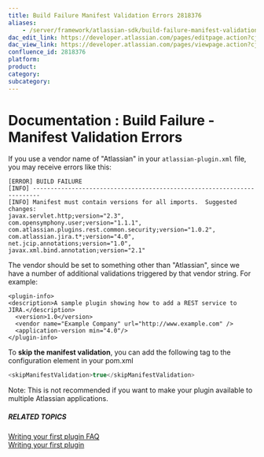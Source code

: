 ```yaml
---
title: Build Failure Manifest Validation Errors 2818376
aliases:
    - /server/framework/atlassian-sdk/build-failure-manifest-validation-errors-2818376.html
dac_edit_link: https://developer.atlassian.com/pages/editpage.action?cjm=wozere&pageId=2818376
dac_view_link: https://developer.atlassian.com/pages/viewpage.action?cjm=wozere&pageId=2818376
confluence_id: 2818376
platform:
product:
category:
subcategory:
---
```

# Documentation : Build Failure - Manifest Validation Errors

If you use a vendor name of "Atlassian" in your `atlassian-plugin.xml` file, you may receive errors like this:

    [ERROR] BUILD FAILURE
    [INFO] ------------------------------------------------------------------------
    [INFO] Manifest must contain versions for all imports.  Suggested changes:
    javax.servlet.http;version="2.3",
    com.opensymphony.user;version="1.1.1",
    com.atlassian.plugins.rest.common.security;version="1.0.2",
    com.atlassian.jira.t*;version="4.0",
    net.jcip.annotations;version="1.0",
    javax.xml.bind.annotation;version="2.1"

The vendor should be set to something other than "Atlassian", since we have a number of additional validations triggered by that vendor string. For example:

    <plugin-info>
    <description>A sample plugin showing how to add a REST service to JIRA.</description>
      <version>1.0</version>
      <vendor name="Example Company" url="http://www.example.com" />
      <application-version min="4.0"/>
    </plugin-info>

To **skip the manifest validation**, you can add the following tag to the configuration element in your pom.xml

``` javascript
<skipManifestValidation>true</skipManifestValidation>
```

Note: This is not recommended if you want to make your plugin available to multiple Atlassian applications.

##### RELATED TOPICS

[Writing your first plugin FAQ](/server/framework/atlassian-sdk/writing-your-first-plugin-faq-2818654.html)  
<a href="/pages/createpage.action?spaceKey=DOCS&amp;title=Writing+your+first+plugin&amp;linkCreation=true&amp;fromPageId=2818376" class="createlink">Writing your first plugin</a>

























